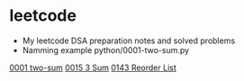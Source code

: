 # leetcode

* My leetcode DSA preparation notes and solved problems
* Namming example  python/0001-two-sum.py


[0001 two-sum](https://github.com/JalilTahirov/leetcode/blob/main/python/0001-two-sum.py)
[0015 3 Sum](https://github.com/JalilTahirov/leetcode/blob/main/python/0015-3sum.py)
[0143 Reorder List](https://github.com/JalilTahirov/leetcode/blob/main/python/0143-reorder-list.py)



